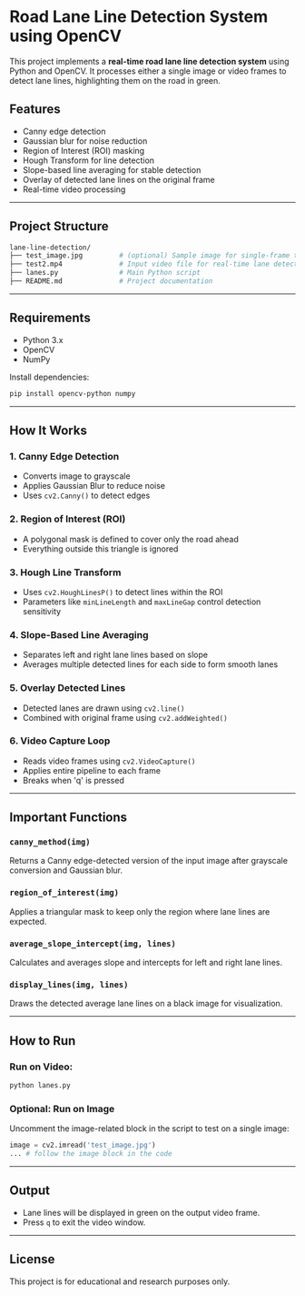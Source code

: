 # Road Lane Line Detection System using OpenCV

This project implements a **real-time road lane line detection system** using Python and OpenCV. It processes either a single image or video frames to detect lane lines, highlighting them on the road in green.

## Features

* Canny edge detection
* Gaussian blur for noise reduction
* Region of Interest (ROI) masking
* Hough Transform for line detection
* Slope-based line averaging for stable detection
* Overlay of detected lane lines on the original frame
* Real-time video processing

---

## Project Structure

```bash
lane-line-detection/
├── test_image.jpg         # (optional) Sample image for single-frame testing
├── test2.mp4              # Input video file for real-time lane detection
├── lanes.py               # Main Python script
├── README.md              # Project documentation
```

---

## Requirements

* Python 3.x
* OpenCV
* NumPy

Install dependencies:

```bash
pip install opencv-python numpy
```

---

## How It Works

### 1. **Canny Edge Detection**

* Converts image to grayscale
* Applies Gaussian Blur to reduce noise
* Uses `cv2.Canny()` to detect edges

### 2. **Region of Interest (ROI)**

* A polygonal mask is defined to cover only the road ahead
* Everything outside this triangle is ignored

### 3. **Hough Line Transform**

* Uses `cv2.HoughLinesP()` to detect lines within the ROI
* Parameters like `minLineLength` and `maxLineGap` control detection sensitivity

### 4. **Slope-Based Line Averaging**

* Separates left and right lane lines based on slope
* Averages multiple detected lines for each side to form smooth lanes

### 5. **Overlay Detected Lines**

* Detected lanes are drawn using `cv2.line()`
* Combined with original frame using `cv2.addWeighted()`

### 6. **Video Capture Loop**

* Reads video frames using `cv2.VideoCapture()`
* Applies entire pipeline to each frame
* Breaks when 'q' is pressed

---

## Important Functions

### `canny_method(img)`

Returns a Canny edge-detected version of the input image after grayscale conversion and Gaussian blur.

### `region_of_interest(img)`

Applies a triangular mask to keep only the region where lane lines are expected.

### `average_slope_intercept(img, lines)`

Calculates and averages slope and intercepts for left and right lane lines.

### `display_lines(img, lines)`

Draws the detected average lane lines on a black image for visualization.

---

## How to Run

### Run on Video:

```bash
python lanes.py
```

### Optional: Run on Image

Uncomment the image-related block in the script to test on a single image:

```python
image = cv2.imread('test_image.jpg')
... # follow the image block in the code
```

---

## Output

* Lane lines will be displayed in green on the output video frame.
* Press `q` to exit the video window.

---

## License

This project is for educational and research purposes only.
